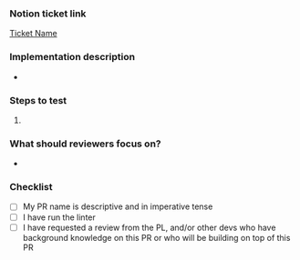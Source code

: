 
### Notion ticket link

<!-- Please replace with your ticket's URL -->

[Ticket Name](https://www.notion.so/uwblueprintexecs/9cb454262ed84c6299c0682c23f92ec5?v=1076bd30711a4a01838becee05f8b5a3)

<!-- Give a quick summary of the implementation details, provide design justifications if necessary -->

### Implementation description

-

<!-- What should the reviewer do to verify your changes? Describe expected results and include screenshots when appropriate -->

### Steps to test

1.

<!-- Draw attention to the substantial parts of your PR or anything you'd like a second opinion on -->

### What should reviewers focus on?

-

### Checklist

- [ ] My PR name is descriptive and in imperative tense
- [ ] I have run the linter
- [ ] I have requested a review from the PL, and/or other devs who have background knowledge on this PR or who will be building on top of this PR
